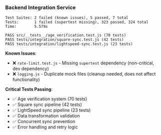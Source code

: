 ### Backend Integration Service

```
Test Suites: 2 failed (known issues), 5 passed, 7 total
Tests:       1 failed (supertest missing), 323 passed, 324 total
Time:        5.579s

PASS src/__tests__/age_verification.test.js (70 tests)
PASS tests/integration/square-sync.test.js (42 tests)
PASS tests/integration/lightspeed-sync.test.js (23 tests)
```

**Known Issues**:

- ❌ `rate-limit.test.js` - Missing `supertest` dependency (non-critical, dev dependency)
- ❌ `logging.js` - Duplicate mock files (cleanup needed, does not affect functionality)

**Critical Tests Passing**:

- ✅ Age verification system (70 tests)
- ✅ Square sync pipeline (42 tests)
- ✅ LightSpeed sync pipeline (23 tests)
- ✅ Data transformation validation
- ✅ Concurrent sync prevention
- ✅ Error handling and retry logic

